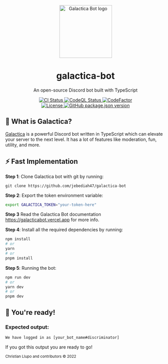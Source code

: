<p align="center"><a href="https://github.com/jebediah47/galactica-bot"><img src="https://share.creavite.co/Zw3YHPDfydz0BE8D.gif" alt="Galactica Bot logo" height="165"></a></p>

<h1 align="center">galactica-bot</h1>

<p align="center">An open-source Discord bot built with TypeScript</p>

<p align="center">
  <a href="https://github.com/jebediah47/galactica-bot/actions/workflows/bun.js.yml">
    <img src="https://github.com/jebediah47/galactica-bot/actions/workflows/bun.js.yml/badge.svg" alt="CI Status"/>
  </a>
  <a href="https://github.com/jebediah47/galactica-bot/actions/workflows/codeql.yml">
  <img src="https://github.com/jebediah47/galactica-bot/actions/workflows/codeql.yml/badge.svg" alt="CodeQL Status"/>
  </a>
  <a href="https://www.codefactor.io/repository/github/jebediah47/galactica-bot">
    <img src="https://www.codefactor.io/repository/github/jebediah47/galactica-bot/badge/main" alt="CodeFactor"/>
  </a> </br>
  <a href="https://github.com/jebediah47/galactica-bot/blob/main/LICENSE">
    <img src="https://img.shields.io/github/license/jebediah47/galactica-bot" alt="License"/>
  </a>
  <a href="https://github.com/jebediah47/galactica-bot/blob/main/package.json">
    <img src="https://img.shields.io/github/package-json/v/jebediah47/galactica-bot?color=red" alt="GitHub package.json version"/>
  </a>
</p>

## 💭 What is Galactica?

[Galactica](https://galacticabot.vercel.app/) is a powerful Discord bot written in TypeScript which can elevate your server to the next level. It has a lot of features like moderation, fun, utility, and more.

## ⚡️ Fast Implementation

**Step 1**: Clone Galactica bot with git by running:

`
git clone https://github.com/jebediah47/galactica-bot
`

**Step 2**: Export the token environment variable:
```bash
export GALACTICA_TOKEN="your-token-here"
```

**Step 3** Read the Galactica Bot documentation https://galacticabot.vercel.app for more info.

**Step 4**: Install all the required dependencies by running:

```bash
npm install
# or
yarn
# or
pnpm install
```

**Step 5**: Running the bot:

```bash
npm run dev
# or
yarn dev
# or
pnpm dev
```

## 🎉 You're ready!

### Expected output:

`
We have logged in as [your_bot_name#discriminator]
`

If you got this output you are ready to go!

<sup>Christian Llupo and contributors © 2022</sup>
